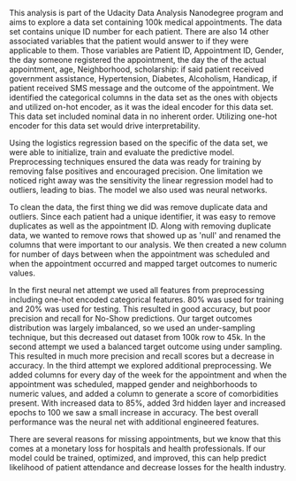 This analysis is part of the Udacity Data Analysis Nanodegree program and aims to explore a data set containing 100k medical appointments. The data set contains unique ID number for each patient. There are also 14 other associated variables that the patient would answer to if they were applicable to them. Those variables are Patient ID, Appointment ID, Gender, the day someone registered the appointment, the day the of the actual appointment, age, Neighborhood, scholarship: if said patient received government assistance, Hypertension, Diabetes, Alcoholism, Handicap, if patient received SMS message and the outcome of the appointment.
We identified the categorical columns in the data set as the ones with objects and utilized on-hot encoder, as it was the ideal encoder for this data set. This data set included nominal data in no inherent order. Utilizing one-hot encoder for this data set would drive interpretability.

Using the logistics regression based on the specific of the data set, we were able to initialize, train and evaluate the predictive model. Preprocessing techniques ensured the data was ready for training by removing false positives and encouraged precision. One limitation we noticed right away was the sensitivity the linear regression model had to outliers, leading to bias. The model we also used was neural networks. 

To clean the data, the first thing we did was remove duplicate data and outliers. Since each patient had a unique identifier, it was easy to remove duplicates as well as the appointment ID. Along with removing duplicate data, we wanted to remove rows that showed up as 'null' and renamed the columns that were important to our analysis. We then created a new column for number of days between when the appointment was scheduled and when the appointment occurred and mapped target outcomes to numeric values.

In the first neural net attempt we used all features from preprocessing including one-hot encoded categorical features. 80% was used for training and 20% was used for testing. This resulted in good accuracy, but poor precision and recall for No-Show predictions. Our target outcomes distribution was largely imbalanced, so we used an under-sampling technique, but this decreased out dataset from 100k row to 45k. In the second attempt we used a balanced target outcome using under sampling. This resulted in much more precision and recall scores but a decrease in accuracy.  In the third attempt we explored additional preprocessing. We added columns for every day of the week for the appointment and when the appointment was scheduled, mapped gender and neighborhoods to numeric values, and added a column to generate a score of comorbidities present. With increased data to 85%, added 3rd hidden layer and increased epochs to 100 we saw a small increase in accuracy. The best overall performance was the neural net with additional engineered features. 

There are several reasons for missing appointments, but we know that this comes at a monetary loss for hospitals and health professionals. If our model could be trained, optimized, and improved, this can help predict likelihood of patient attendance and decrease losses for the health industry. 







  
  
